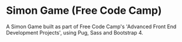 # Simon Game (Free Code Camp)
A Simon Game built as part of Free Code Camp's 'Advanced Front End Development Projects', using Pug, Sass and Bootstrap 4.